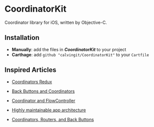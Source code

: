 # CoordinatorKit
Coordinator library for iOS, written by Objective-C.

## Installation

- **Manually**: add the files in ***CoordinatorKit*** to your project
- **Carthage**: add `github "calvingit/CoordinatorKit"` to your `Cartfile`

## Inspired Articles

- [Coordinators Redux](http://khanlou.com/2015/10/coordinators-redux/)
- [Back Buttons and Coordinators](http://khanlou.com/2017/05/back-buttons-and-coordinators/)
- [Coordinator and FlowController](https://github.com/onmyway133/blog/issues/106)


- [Highly maintainable app architecture](http://aplus.rs/2017/highly-maintainable-app-architecture/)
- [Coordinators, Routers, and Back Buttons](https://hackernoon.com/coordinators-routers-and-back-buttons-c58b021b32a)

